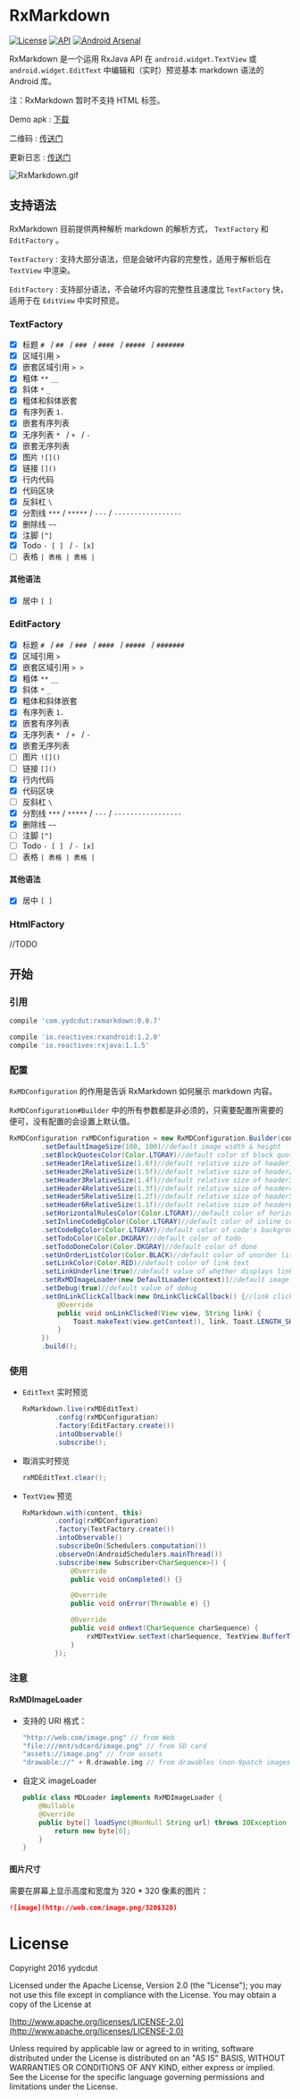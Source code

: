 # RxMarkdown

[![License](http://img.shields.io/:license-apache-blue.svg)](LICENSE.txt) [![API](https://img.shields.io/badge/API-9%2B-brightgreen.svg?style=flat)](https://android-arsenal.com/api?level=9)  [![Android Arsenal](https://img.shields.io/badge/Android%20Arsenal-RxMarkdown-green.svg?style=true)](https://android-arsenal.com/details/1/3967)

RxMarkdown 是一个运用 RxJava API 在 `android.widget.TextView` 或 `android.widget.EditText` 中编辑和（实时）预览基本 markdown 语法的 Android 库。 

注：RxMarkdown 暂时不支持 HTML 标签。

Demo apk : [下载](https://github.com/yydcdut/RxMarkdown/blob/master/apk/demo.apk?raw=true)

二维码 : [传送门](http://fir.im/nh4c)

更新日志 : [传送门](./CHANGELOG.md)

![RxMarkdown.gif](http://7xs03u.com1.z0.glb.clouddn.com/rxmarkdown.gif)

## 支持语法

RxMarkdown 目前提供两种解析 markdown 的解析方式， `TextFactory` 和 `EditFactory` 。

`TextFactory` : 支持大部分语法，但是会破坏内容的完整性，适用于解析后在 `TextView` 中渲染。

`EditFactory` : 支持部分语法，不会破坏内容的完整性且速度比 `TextFactory` 快，适用于在 `EditView` 中实时预览。

### TextFactory

- [x] 标题 `# ` / `## ` / `### ` / `#### ` / `##### ` / `####### `
- [x] 区域引用 `> `
- [x] 嵌套区域引用 `> > `
- [x] 粗体 `**` `__`
- [x] 斜体 `*` `_`
- [x] 粗体和斜体嵌套
- [x] 有序列表 `1. `
- [x] 嵌套有序列表 
- [x] 无序列表 `* ` /  `+ ` / `- `
- [x] 嵌套无序列表
- [x] 图片 `![]()`
- [x] 链接 `[]()`
- [x] 行内代码 
- [x] 代码区块 
- [x] 反斜杠 `\`
- [x] 分割线 `***` / `*****` / `---` / `-----------------`
- [x] 删除线 `~~`
- [x] 注脚 `[^]`
- [x] Todo `- [ ] ` / `- [x]`
- [ ] 表格 `| 表格 | 表格 |`

#### 其他语法

- [x] 居中 `[ ]`


### EditFactory

- [x] 标题 `# ` / `## ` / `### ` / `#### ` / `##### ` / `####### `
- [x] 区域引用 `> `
- [x] 嵌套区域引用 `> > `
- [x] 粗体 `**` `__`
- [x] 斜体 `*` `_`
- [x] 粗体和斜体嵌套
- [x] 有序列表 `1. `
- [x] 嵌套有序列表 
- [x] 无序列表 `* ` /  `+ ` / `- `
- [x] 嵌套无序列表
- [ ] 图片 `![]()`
- [ ] 链接 `[]()`
- [x] 行内代码 
- [x] 代码区块 
- [ ] 反斜杠 `\`
- [x] 分割线 `***` / `*****` / `---` / `-----------------`
- [x] 删除线 `~~`
- [ ] 注脚 `[^]`
- [ ] Todo `- [ ] ` / `- [x]`
- [ ] 表格 `| 表格 | 表格 |`

#### 其他语法

- [x] 居中 `[ ]`

### HtmlFactory

//TODO

## 开始

### 引用

```groovy
compile 'com.yydcdut:rxmarkdown:0.0.7'

compile 'io.reactivex:rxandroid:1.2.0'
compile 'io.reactivex:rxjava:1.1.5'
```

### 配置

`RxMDConfiguration` 的作用是告诉 RxMarkdown 如何展示 markdown 内容。

`RxMDConfiguration#Builder` 中的所有参数都是非必须的，只需要配置所需要的便可，没有配置的会设置上默认值。

```java
RxMDConfiguration rxMDConfiguration = new RxMDConfiguration.Builder(context)
        .setDefaultImageSize(100, 100)//default image width & height
        .setBlockQuotesColor(Color.LTGRAY)//default color of block quotes
        .setHeader1RelativeSize(1.6f)//default relative size of header1
        .setHeader2RelativeSize(1.5f)//default relative size of header2
        .setHeader3RelativeSize(1.4f)//default relative size of header3
        .setHeader4RelativeSize(1.3f)//default relative size of header4
        .setHeader5RelativeSize(1.2f)//default relative size of header5
        .setHeader6RelativeSize(1.1f)//default relative size of header6
        .setHorizontalRulesColor(Color.LTGRAY)//default color of horizontal rules's background
        .setInlineCodeBgColor(Color.LTGRAY)//default color of inline code's background
        .setCodeBgColor(Color.LTGRAY)//default color of code's background
        .setTodoColor(Color.DKGRAY)//default color of todo
        .setTodoDoneColor(Color.DKGRAY)//default color of done
        .setUnOrderListColor(Color.BLACK)//default color of unorder list
        .setLinkColor(Color.RED)//default color of link text
        .setLinkUnderline(true)//default value of whether displays link underline
        .setRxMDImageLoader(new DefaultLoader(context))//default image loader
        .setDebug(true)//default value of debug
        .setOnLinkClickCallback(new OnLinkClickCallback() {//link click callback
        	@Override
        	public void onLinkClicked(View view, String link) {
        		Toast.makeText(view.getContext(), link, Toast.LENGTH_SHORT).show();
        	}
        })
        .build();
```

### 使用

* `EditText` 实时预览

  ```java
  RxMarkdown.live(rxMDEditText)
          .config(rxMDConfiguration)
          .factory(EditFactory.create())
          .intoObservable()
          .subscribe();
  ```

* 取消实时预览

  ```java
  rxMDEditText.clear();
  ```

* `TextView` 预览

  ```java
  RxMarkdown.with(content, this)
          .config(rxMDConfiguration)
          .factory(TextFactory.create())
          .intoObservable()
          .subscribeOn(Schedulers.computation())
          .observeOn(AndroidSchedulers.mainThread())
          .subscribe(new Subscriber<CharSequence>() {
              @Override
              public void onCompleted() {}

              @Override
              public void onError(Throwable e) {}

              @Override
              public void onNext(CharSequence charSequence) {
                  rxMDTextView.setText(charSequence, TextView.BufferType.SPANNABLE);
              }
          });
  ```

### 注意

#### RxMDImageLoader

* 支持的 URI 格式：

  ```c
  "http://web.com/image.png" // from Web
  "file:///mnt/sdcard/image.png" // from SD card
  "assets://image.png" // from assets
  "drawable://" + R.drawable.img // from drawables (non-9patch images)
  ```

* 自定义 imageLoader

  ```java
  public class MDLoader implements RxMDImageLoader {
      @Nullable
      @Override
      public byte[] loadSync(@NonNull String url) throws IOException {
          return new byte[0];
      }
  }
  ```

#### 图片尺寸

需要在屏幕上显示高度和宽度为 320 * 320 像素的图片：

```markdown
![image](http://web.com/image.png/320$320)
```

# License

Copyright 2016 yydcdut

Licensed under the Apache License, Version 2.0 (the "License"); you may not use this file except in compliance with the License. You may obtain a copy of the License at

[http://www.apache.org/licenses/LICENSE-2.0](http://www.apache.org/licenses/LICENSE-2.0)

Unless required by applicable law or agreed to in writing, software distributed under the License is distributed on an "AS IS" BASIS, WITHOUT WARRANTIES OR CONDITIONS OF ANY KIND, either express or implied. See the License for the specific language governing permissions and limitations under the License.